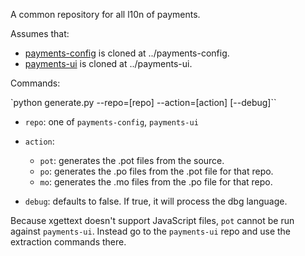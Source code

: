 A common repository for all l10n of payments.

Assumes that:
* [payments-config](https://github.com/mozilla/payments-config/) is cloned at ../payments-config.
* [payments-ui](https://github.com/mozilla/payments-ui/) is cloned at ../payments-ui.

Commands:

`python generate.py --repo=[repo] --action=[action] [--debug]``

* `repo`: one of `payments-config`, `payments-ui`

* `action`:
    * `pot`: generates the .pot files from the source.
    * `po`: generates the .po files from the .pot file for that repo.
    * `mo`: generates the .mo files from the .po file for that repo.

* `debug`: defaults to false. If true, it will process the dbg language.

Because xgettext doesn't support JavaScript files, `pot` cannot
be run against `payments-ui`. Instead go to the `payments-ui` repo and use the
extraction commands there.

